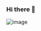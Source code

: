 ### Hi there 👋

![image](https://user-images.githubusercontent.com/76498494/120718417-9bf06800-c49f-11eb-897f-397d8a5ad138.png)


<!--
**brancmi/brancmi** is a ✨ _special_ ✨ repository because its `README.md` (this file) appears on your GitHub profile.

Here are some ideas to get you started:

- 🔭 I’m currently working on ...
- 🌱 I’m currently learning ...
- 👯 I’m looking to collaborate on ...
- 🤔 I’m looking for help with ...
- 💬 Ask me about ...
- 📫 How to reach me: ...
- 😄 Pronouns: ...
- ⚡ Fun fact: ...
-->
